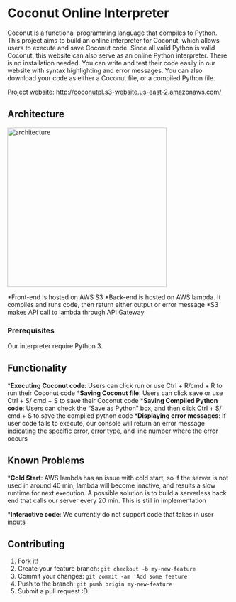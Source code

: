 # Coconut Online Interpreter

Coconut is a functional programming language that compiles to Python. This project aims to build an online interpreter for Coconut, which allows users to execute and save Coconut code. Since all valid Python is valid Coconut, this website can also serve as an online Python interpreter. There is no installation needed. You can write and test their code easily in our website with syntax highlighting and error messages. You can also download your code as either a Coconut file, or a compiled Python file.

Project website: http://coconutpl.s3-website.us-east-2.amazonaws.com/

## Architecture

<img width="359" alt="architecture" src="https://user-images.githubusercontent.com/22512348/39403526-185b1c12-4b33-11e8-81e4-774c1f27b8eb.png">

*Front-end is hosted on AWS S3
*Back-end is hosted on AWS lambda. It compiles and runs code, then return either output or error message
*S3 makes API call to lambda through API Gateway


### Prerequisites

Our interpreter require Python 3. 


## Functionality

*__Executing Coconut code__: Users can click run or use Ctrl + R/cmd + R to run their Coconut code
*__Saving Coconut file__: Users can click save or use Ctrl + S/ cmd + S to save their Coconut code
*__Saving Compiled Python code__: Users can check the “Save as Python” box, and then click Ctrl + S/ cmd + S to save the compiled python code
*__Displaying error messages__: If user code fails to execute, our console will return an error message indicating the specific error, error type, and line number where the error occurs

## Known Problems

*__Cold Start__: AWS lambda has an issue with cold start, so if the server is not used in around 40 min, lambda will become inactive, and results a slow runtime for next execution. A possible solution is to build a serverless back end that calls our server every 20 min. This is still in implementation

*__Interactive code__: We currently do not support code that takes in user inputs


## Contributing

1. Fork it!
2. Create your feature branch: `git checkout -b my-new-feature`
3. Commit your changes: `git commit -am 'Add some feature'`
4. Push to the branch: `git push origin my-new-feature`
5. Submit a pull request :D